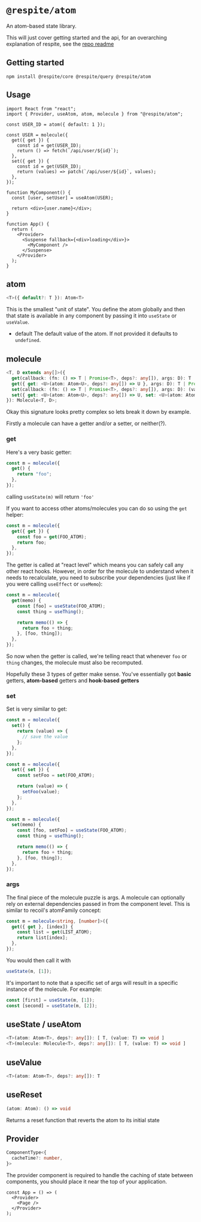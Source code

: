 # `@respite/atom`

An atom-based state library.

This will just cover getting started and the api, for an overarching explanation of respite, see the [repo readme](https://github.com/jackmellis/respite/blob/main/README.md)

## Getting started

```
npm install @respite/core @respite/query @respite/atom
```

## Usage

```tsx
import React from "react";
import { Provider, useAtom, atom, molecule } from "@respite/atom";

const USER_ID = atom({ default: 1 });

const USER = molecule({
  get({ get }) {
    const id = get(USER_ID);
    return () => fetch(`/api/user/${id}`);
  },
  set({ get }) {
    const id = get(USER_ID);
    return (values) => patch(`/api/user/${id}`, values);
  },
});

function MyComponent() {
  const [user, setUser] = useAtom(USER);

  return <div>{user.name}</div>;
}

function App() {
  return (
    <Provider>
      <Suspense fallback={<div>loading</div>}>
        <MyComponent />
      </Suspense>
    </Provider>
  );
}
```

## atom

```ts
<T>({ default?: T }): Atom<T>
```

This is the smallest "unit of state". You define the atom globally and then that state is available in any component by passing it into `useState` or `useValue`.

- default
  The default value of the atom. If not provided it defaults to `undefined`.

## molecule

```ts
<T, D extends any[]>({
  get(callback: (fn: () => T | Promise<T>, deps?: any[]), args: D): T | Promise<T> | () => T | Promise<T>,
  get({ get: <U>(atom: Atom<U>, deps?: any[]) => U }, args: D): T | Promise<T> | () => T | Promise<T>,
  set(callback: (fn: () => T | Promise<T>, deps?: any[]), args: D): (value: T) => any,
  set({ get: <U>(atom: Atom<U>, deps?: any[]) => U, set: <U>(atom: Atom<U>, deps?: any[]) => (value: U) => void }, args: D): (value: T) => any,
}): Molecule<T, D>;
```

Okay this signature looks pretty complex so lets break it down by example.

Firstly a molecule can have a getter and/or a setter, or neither(?).

### get

Here's a very basic getter:

```ts
const m = molecule({
  get() {
    return "foo";
  },
});
```

calling `useState(m)` will return `'foo'`

If you want to access other atoms/molecules you can do so using the `get` helper:

```ts
const m = molecule({
  get({ get }) {
    const foo = get(FOO_ATOM);
    return foo;
  },
});
```

The getter is called at "react level" which means you can safely call any other react hooks. However, in order for the molecule to understand when it needs to recalculate, you need to subscribe your dependencies (just like if you were calling `useEffect` or `useMemo`):

```ts
const m = molecule({
  get(memo) {
    const [foo] = useState(FOO_ATOM);
    const thing = useThing();

    return memo(() => {
      return foo + thing;
    }, [foo, thing]);
  },
});
```

So now when the getter is called, we're telling react that whenever `foo` or `thing` changes, the molecule must also be recomputed.

Hopefully these 3 types of getter make sense. You've essentially got **basic** getters, **atom-based** getters and **hook-based getters**

### set

Set is very similar to get:

```ts
const m = molecule({
  set() {
    return (value) => {
      // save the value
    };
  },
});
```

```ts
const m = molecule({
  set({ set }) {
    const setFoo = set(FOO_ATOM);

    return (value) => {
      setFoo(value);
    };
  },
});
```

```ts
const m = molecule({
  set(memo) {
    const [foo, setFoo] = useState(FOO_ATOM);
    const thing = useThing();

    return memo(() => {
      return foo + thing;
    }, [foo, thing]);
  },
});
```

### args

The final piece of the molecule puzzle is args. A molecule can optionally rely on external dependencies passed in from the component level. This is similar to recoil's atomFamily concept:

```ts
const m = molecule<string, [number]>({
  get({ get }, [index]) {
    const list = get(LIST_ATOM);
    return list[index];
  },
});
```

You would then call it with

```ts
useState(m, [1]);
```

It's important to note that a specific set of args will result in a specific instance of the molecule. For example:

```ts
const [first] = useState(m, [1]);
const [second] = useState(m, [2]);
```

## useState / useAtom

```ts
<T>(atom: Atom<T>, deps?: any[]): [ T, (value: T) => void ]
<T>(molecule: Molecule<T>, deps?: any[]): [ T, (value: T) => void ]
```

## useValue

```ts
<T>(atom: Atom<T>, deps?: any[]): T
```

## useReset

```ts
(atom: Atom): () => void
```

Returns a reset function that reverts the atom to its initial state

## Provider

```ts
ComponentType<{
  cacheTime?: number,
}>
```

The provider component is required to handle the caching of state between components, you should place it near the top of your application.

```tsx
const App = () => (
  <Provider>
    <Page />
  </Provider>
);
```
